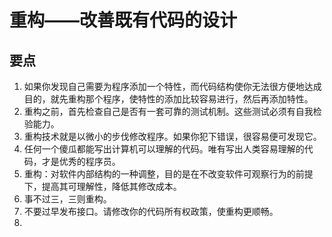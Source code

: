 # 重构——改善既有代码的设计
## 要点
1. 如果你发现自己需要为程序添加一个特性，而代码结构使你无法很方便地达成目的，就先重构那个程序，使特性的添加比较容易进行，然后再添加特性。
2. 重构之前，首先检查自己是否有一套可靠的测试机制。这些测试必须有自我检验能力。
3. 重构技术就是以微小的步伐修改程序。如果你犯下错误，很容易便可发现它。
4. 任何一个傻瓜都能写出计算机可以理解的代码。唯有写出人类容易理解的代码，才是优秀的程序员。
5. 重构：对软件内部结构的一种调整，目的是在不改变软件可观察行为的前提下，提高其可理解性，降低其修改成本。
6. 事不过三，三则重构。
7. 不要过早发布接口。请修改你的代码所有权政策，使重构更顺畅。
8. 